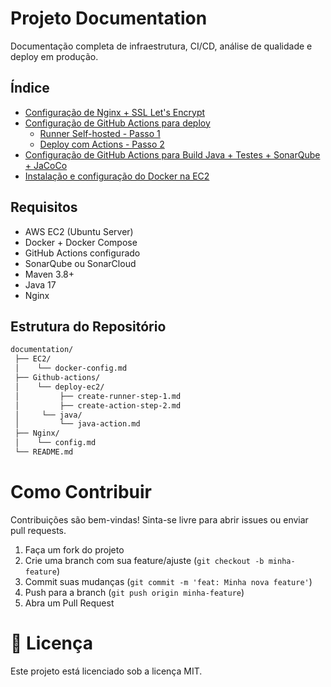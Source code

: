 #  Projeto Documentation

Documentação completa de infraestrutura, CI/CD, análise de qualidade e deploy em produção.

## Índice
- [Configuração de Nginx + SSL Let's Encrypt](https://github.com/LLS-Church/documentation/blob/main/Nginx/config.md)
- [Configuração de GitHub Actions para deploy](https://github.com/LLS-Church/documentation/tree/main/Github-actions/deploy-ec2)
  - [Runner Self-hosted - Passo 1](https://github.com/LLS-Church/documentation/blob/main/Github-actions/deploy-ec2/create-runner-step-1.md)
  - [Deploy com Actions - Passo 2](https://github.com/LLS-Church/documentation/blob/main/Github-actions/deploy-ec2/create-action-step-2.md)
- [Configuração de GitHub Actions para Build Java + Testes + SonarQube + JaCoCo](https://github.com/LLS-Church/documentation/tree/main/Github-actions/java)
- [Instalação e configuração do Docker na EC2](https://github.com/LLS-Church/documentation/blob/main/EC2/docker-config.md)

## Requisitos
- AWS EC2 (Ubuntu Server)
- Docker + Docker Compose
- GitHub Actions configurado
- SonarQube ou SonarCloud
- Maven 3.8+
- Java 17
- Nginx

## Estrutura do Repositório

```bash
documentation/
 ├── EC2/
 │    └── docker-config.md
 ├── Github-actions/
 │    └── deploy-ec2/
 │         ├── create-runner-step-1.md
 │         ├── create-action-step-2.md
 │     └── java/
 │         └── java-action.md
 ├── Nginx/
 │    └── config.md
 └── README.md
```



# Como Contribuir

Contribuições são bem-vindas! Sinta-se livre para abrir issues ou enviar pull requests.

1. Faça um fork do projeto
2. Crie uma branch com sua feature/ajuste (`git checkout -b minha-feature`)
3. Commit suas mudanças (`git commit -m 'feat: Minha nova feature'`)
4. Push para a branch (`git push origin minha-feature`)
5. Abra um Pull Request

# 📄 Licença

Este projeto está licenciado sob a licença MIT.
